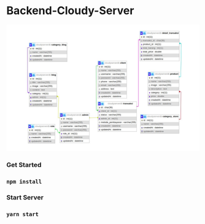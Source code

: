 # Backend-Cloudy-Server

<img src="https://github.com/Dimas-Maulana-A/Backend-CloudyServer.id/blob/main/image/ImageCloudy.jpeg" alt="design relasi" />

### Get Started

### `npm install`

### Start Server

### `yarn start`
